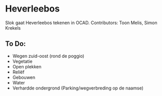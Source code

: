 # Heverleebos


Slok gaat Heverleebos tekenen in OCAD.
Contributors: Toon Melis, Simon Krekels

## To Do:
- Wegen zuid-oost (rond de poggio)
- Vegetatie
- Open plekken
- Reliëf
- Gebouwen
- Water
- Verhardde ondergrond (Parking/wegverbreding op de naamse)

